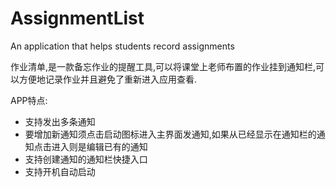 # AssignmentList
An application that helps students record assignments  
  
  作业清单,是一款备忘作业的提醒工具,可以将课堂上老师布置的作业挂到通知栏,可以方便地记录作业并且避免了重新进入应用查看.  
  
  APP特点:
* 支持发出多条通知
* 要增加新通知须点击启动图标进入主界面发通知,如果从已经显示在通知栏的通知点击进入则是编辑已有的通知
* 支持创建通知的通知栏快捷入口
* 支持开机自动启动
